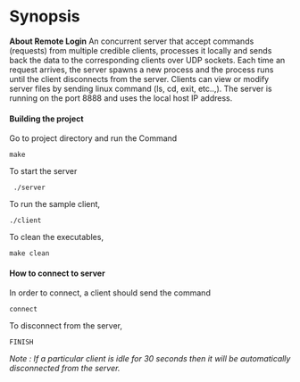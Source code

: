 # **Synopsis**

 **About Remote Login**
	An concurrent server that accept commands (requests) from multiple credible clients, processes it locally and sends back the data to the corresponding clients over UDP sockets. Each time an request arrives, the server spawns a new process and the process runs until the client disconnects from the server. Clients can view or modify server files by sending linux command (ls, cd, exit, etc..,). The server is running on the port 8888 and uses the local host IP address.
	
####		Building the project

Go to project directory and run the Command

  `make `
  
  To start the server
  
 ` ./server`

  To run the sample client,
  
  `./client`
  
  To clean the executables,
  
  `make clean`
  
####  How to connect to server

In order to connect, a client should send the command 

   ` connect `
   
   To disconnect from the server,
   
   `FINISH`
   
   *Note : If a particular client is idle for 30 seconds then it will be automatically disconnected from the server.*
   
